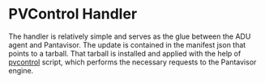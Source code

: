 # PVControl Handler

The handler is relatively simple and serves as the glue between the ADU agent and Pantavisor. The update is contained in the manifest json that points to a tarball. That tarball is installed and applied with the help of [pvcontrol](https://gitlab.com/pantacor/pv-platforms/pvr-sdk/-/blob/master/files/usr/bin/pvcontrol) script, which performs the necessary requests to the Pantavisor engine.

